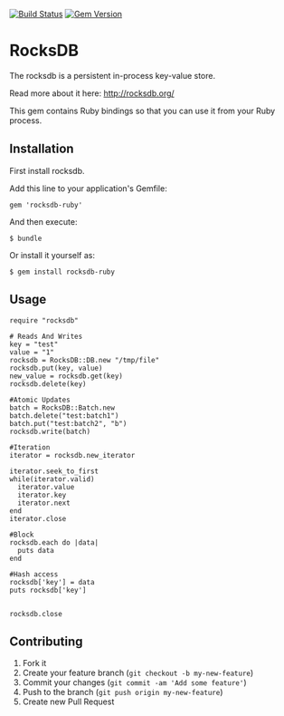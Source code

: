 [![Build Status](https://travis-ci.org/isamu/rocksdb-ruby.svg)](https://travis-ci.org/isamu/rocksdb-ruby)
[![Gem Version](https://badge.fury.io/rb/rocksdb-ruby.svg)](https://badge.fury.io/rb/rocksdb-ruby)

# RocksDB

The rocksdb is a persistent in-process key-value store.

Read more about it here: http://rocksdb.org/

This gem contains Ruby bindings so that you can use it from your Ruby process.

## Installation

First install rocksdb.

Add this line to your application's Gemfile:

    gem 'rocksdb-ruby'

And then execute:

    $ bundle

Or install it yourself as:

    $ gem install rocksdb-ruby

## Usage

    require "rocksdb"

    # Reads And Writes
    key = "test"
    value = "1"
    rocksdb = RocksDB::DB.new "/tmp/file"
    rocksdb.put(key, value)
    new_value = rocksdb.get(key)
    rocksdb.delete(key)

    #Atomic Updates
    batch = RocksDB::Batch.new
    batch.delete("test:batch1")
    batch.put("test:batch2", "b")
    rocksdb.write(batch)

    #Iteration
    iterator = rocksdb.new_iterator

    iterator.seek_to_first
    while(iterator.valid)
      iterator.value
      iterator.key
      iterator.next
    end
    iterator.close

    #Block
    rocksdb.each do |data|
      puts data
    end

    #Hash access
    rocksdb['key'] = data
    puts rocksdb['key']

    
    rocksdb.close


## Contributing

1. Fork it
2. Create your feature branch (`git checkout -b my-new-feature`)
3. Commit your changes (`git commit -am 'Add some feature'`)
4. Push to the branch (`git push origin my-new-feature`)
5. Create new Pull Request
